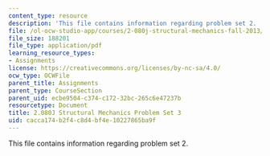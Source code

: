 ```yaml
---
content_type: resource
description: 'This file contains information regarding problem set 2. '
file: /ol-ocw-studio-app/courses/2-080j-structural-mechanics-fall-2013/cacca174b2f4c8d4bf4e10227865ba9f_MIT2_080JF13_ProbSet_3.pdf
file_size: 188201
file_type: application/pdf
learning_resource_types:
- Assignments
license: https://creativecommons.org/licenses/by-nc-sa/4.0/
ocw_type: OCWFile
parent_title: Assignments
parent_type: CourseSection
parent_uid: ecbe9504-c374-c172-32bc-265c6e47237b
resourcetype: Document
title: 2.080J Structural Mechanics Problem Set 3
uid: cacca174-b2f4-c8d4-bf4e-10227865ba9f
---
```

This file contains information regarding problem set 2. 